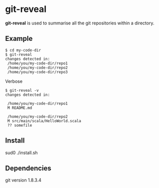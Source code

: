 # git-reveal

**git-reveal** is used to summarise all the git repositories within a directory.

## Example

	$ cd my-code-dir
	$ git-reveal
	changes detected in:
	 /home/you/my-code-dir/repo1
	 /home/you/my-code-dir/repo2
	 /home/you/my-code-dir/repo3
		
Verbose
		
	$ git-reveal -v
	changes detected in:
	
	 /home/you/my-code-dir/repo1
	 M README.md

	 /home/you/my-code-dir/repo2
	 M src/main/scala/HelloWorld.scala
	 ?? somefile
	
## Install

sud0 ./install.sh

## Dependencies
git version 1.8.3.4
